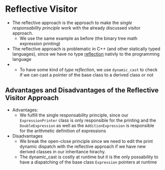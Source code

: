 # Reflective Visitor
+ The reflective approach is the approach to make the *single responsability principle* work with the already discussed visitor approach.
	* We use the same example as before (the binary tree math expression printing)
+ The reflective approach is problematic in C++ (and other statically typed languages), since we have no type [reflection](https://en.wikipedia.org/wiki/Reflective_programming) nativly to the programming language
+	- To have some kind of _type reflection_, we use `dynamic_cast` to check if we can cast a pointer of the base class to a derived class or not

## Advantages and Disadvantages of the Reflective Visitor Approach
+ Advantages:
	- We fulfill the single responsability principle, since our `ExpressionPrinter` class is only responsible for the printing and the `DoubleExpression` as well as the `AdditionExpression` is responsible for the arithmetic definition of expressions
+ Disadvantages
	- We break the open-close principle since we need to edit the print dynamic dispatch with the reflective approach if we have new derived classes in our inheritance hirachy.
	- The dynamic_cast is costly at runtime but it is the only possability to have a dispatching of the base class `Expression` pointers at runtime
